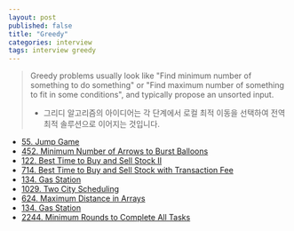 ```yaml
---
layout: post
published: false
title: "Greedy"
categories: interview
tags: interview greedy
---
```


> Greedy problems usually look like "Find minimum number of something to do something" or "Find maximum number of something to fit in some conditions", and typically propose an unsorted input.  
> - 그리디 알고리즘의 아이디어는 각 단계에서 로컬 최적 이동을 선택하여 전역 최적 솔루션으로 이어지는 것입니다.

- [55. Jump Game](/interview/2023/05/21/jump-game/)
- [452. Minimum Number of Arrows to Burst Balloons](/interview/2023/05/21/minimum-number-of-arrows-to-burst-balloons/)
- [122. Best Time to Buy and Sell Stock II](/interview/2023/05/21/best-time-to-buy-and-sell-stock-ii/)
- [714. Best Time to Buy and Sell Stock with Transaction Fee](/interview/2023/05/21/best-time-to-buy-and-sell-stock-with-transaction-fee/)
- [134. Gas Station](/interview/2023/05/21/gas-station/)
- [1029. Two City Scheduling](/interview/2023/04/18//two-city-scheduling/)
- [624. Maximum Distance in Arrays](/interview/2023/05/21/maximum-distance-in-arrays/)
- [134. Gas Station](problems/2023-05-20-gas-station.md)
- [2244. Minimum Rounds to Complete All Tasks](problems/2023-05-20-minimum-rounds-to-complete-all-tasks.md)